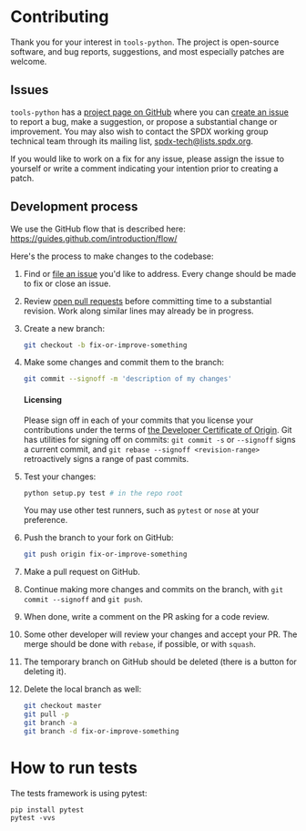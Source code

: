 # Contributing

Thank you for your interest in `tools-python`. The project is open-source software, and bug reports, suggestions, and
most especially patches are welcome.

## Issues

`tools-python` has a [project page on GitHub](https://github.com/spdx/tools-python/) where you
can [create an issue](https://github.com/spdx/tools-python/issues/new) to report a bug, make a suggestion, or propose a
substantial change or improvement. You may also wish to contact the SPDX working group technical team through its
mailing list, [spdx-tech@lists.spdx.org](mailto:spdx-tech@lists.spdx.org).

If you would like to work on a fix for any issue, please assign the issue to yourself or write a comment indicating your
intention prior to creating a patch.

## Development process

We use the GitHub flow that is described here: https://guides.github.com/introduction/flow/

Here's the process to make changes to the codebase:

1. Find or [file an issue](#issues) you'd like to address. Every change should be made to fix or close an issue.

2. Review [open pull requests](https://github.com/spdx/tools-python/pulls) before committing time to a substantial
   revision. Work along similar lines may already be in progress.

3. Create a new branch:
   ```sh
   git checkout -b fix-or-improve-something
   ```
4. Make some changes and commit them to the branch:
   ```sh
   git commit --signoff -m 'description of my changes'
   ```

   #### Licensing

   Please sign off in each of your commits that you license your contributions under the terms
   of [the Developer Certificate of Origin](https://developercertificate.org/). Git has utilities for signing off on
   commits: `git commit -s` or `--signoff` signs a current commit, and `git rebase --signoff <revision-range>`
   retroactively signs a range of past commits.

5. Test your changes:
   ```sh
   python setup.py test # in the repo root
   ```
   You may use other test runners, such as `pytest` or `nose` at your preference.
6. Push the branch to your fork on GitHub:
   ```sh
   git push origin fix-or-improve-something
   ```
7. Make a pull request on GitHub.
8. Continue making more changes and commits on the branch, with `git commit --signoff` and `git push`.
9. When done, write a comment on the PR asking for a code review.
10. Some other developer will review your changes and accept your PR. The merge should be done with `rebase`, if
    possible, or with `squash`.
11. The temporary branch on GitHub should be deleted (there is a button for deleting it).
12. Delete the local branch as well:
    ```sh
    git checkout master
    git pull -p
    git branch -a
    git branch -d fix-or-improve-something
    ```

# How to run tests

The tests framework is using pytest:

```
pip install pytest
pytest -vvs
```
